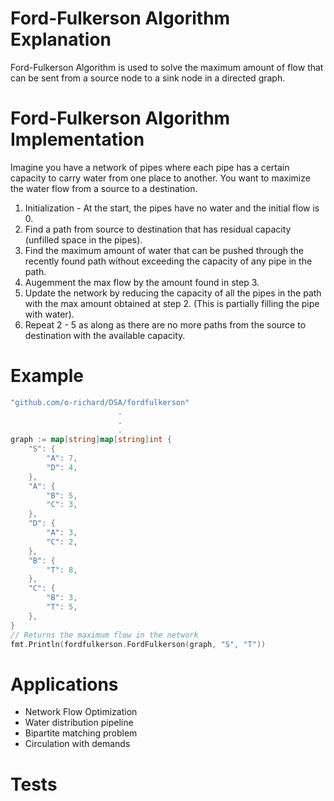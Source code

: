# Ford-Fulkerson Algorithm Explanation

Ford-Fulkerson Algorithm is used to solve the maximum amount of flow that can be sent from a source node to a sink node in a directed graph.

# Ford-Fulkerson Algorithm Implementation

Imagine you have a network of pipes where each pipe has a certain capacity to carry water from one place to another. You want to maximize the water flow from a source to a destination.

1. Initialization - At the start, the pipes have no water and the initial flow is 0.
2. Find a path from source to destination that has residual capacity (unfilled space in the pipes).
3. Find the maximum amount of water that can be pushed through the recently found path without exceeding the capacity of any pipe in the path.
4. Augemment the max flow by the amount found in step 3.
5. Update the network by reducing the capacity of all the pipes in the path with the max amount obtained at step 2. (This is partially filling the pipe with water).
6. Repeat 2 - 5 as along as there are no more paths from the source to destination with the available capacity.

# Example

```go
"github.com/o-richard/DSA/fordfulkerson"
                        .
                        .
                        .
graph := map[string]map[string]int {
    "S": {
        "A": 7,
        "D": 4,
    },
    "A": {
        "B": 5,
        "C": 3,
    },
    "D": {
        "A": 3,
        "C": 2,
    },
    "B": {
        "T": 8,
    },
    "C": {
        "B": 3,
        "T": 5,
    },
}
// Returns the maximum flow in the network
fmt.Println(fordfulkerson.FordFulkerson(graph, "S", "T"))
```

# Applications

- Network Flow Optimization
- Water distribution pipeline
- Bipartite matching problem
- Circulation with demands

# Tests
